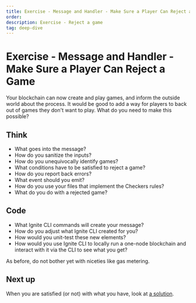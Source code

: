 ```yaml
---
title: Exercise - Message and Handler - Make Sure a Player Can Reject a Game
order: 
description: Exercise - Reject a game
tag: deep-dive
---
```


# Exercise - Message and Handler - Make Sure a Player Can Reject a Game

Your blockchain can now create and play games, and inform the outside world about the process. It would be good to add a way for players to back out of games they don't want to play. What do you need to make this possible?

## Think

* What goes into the message?
* How do you sanitize the inputs?
* How do you unequivocally identify games?
* What conditions have to be satisfied to reject a game?
* How do you report back errors?
* What event should you emit?
* How do you use your files that implement the Checkers rules?
* What do you do with a rejected game?

## Code

* What Ignite CLI commands will create your message?
* How do you adjust what Ignite CLI created for you?
* How would you unit-test these new elements?
* How would you use Ignite CLI to locally run a one-node blockchain and interact with it via the CLI to see what you get?

As before, do not bother yet with niceties like gas metering.

## Next up

When you are satisfied (or not) with what you have, look at [a solution](../3-my-own-chain/reject-game.md).
